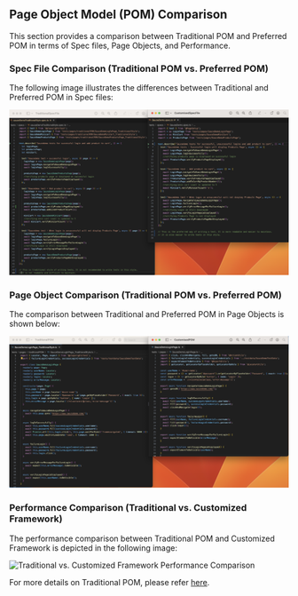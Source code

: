 ## Page Object Model (POM) Comparison

This section provides a comparison between Traditional POM and Preferred POM in terms of Spec files, Page Objects, and Performance.

### Spec File Comparison (Traditional POM vs. Preferred POM)

The following image illustrates the differences between Traditional and Preferred POM in Spec files:

![Traditional vs. Preferred POM Spec file](https://github.com/vasu31dev/playwright-ts/blob/main/docs/images/SpecFile-Comparision.png?raw=true)

### Page Object Comparison (Traditional POM vs. Preferred POM)

The comparison between Traditional and Preferred POM in Page Objects is shown below:

![Traditional vs. Preferred POM Page Objects](https://github.com/vasu31dev/playwright-ts/blob/main/docs/images/PageObject-Comparision.png?raw=true)

### Performance Comparison (Traditional vs. Customized Framework)

The performance comparison between Traditional POM and Customized Framework is depicted in the following image:

![Traditional vs. Customized Framework Performance Comparison](https://github.com/ta543/veriflow1/blob/main/docs/images/Performance-TraditionalPOMVsCustomised%20POM.png?raw=true)

For more details on Traditional POM, please refer [here](https://playwright.dev/docs/pom).

